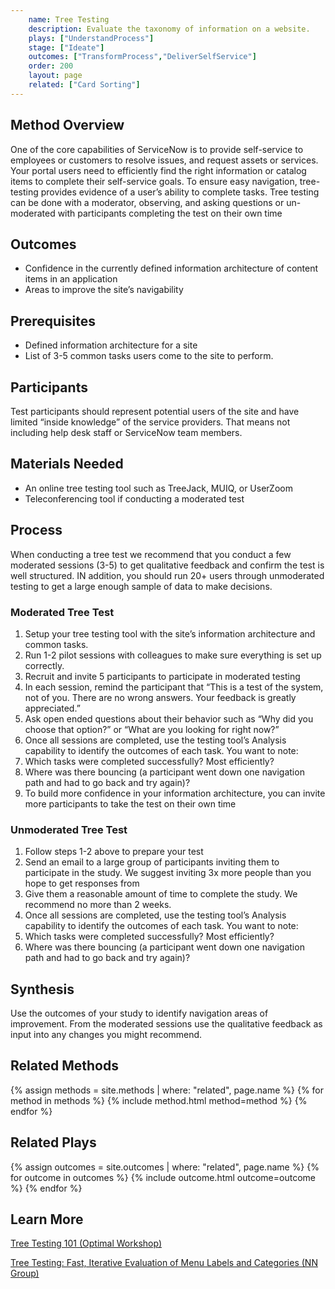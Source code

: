 ```yaml
---
    name: Tree Testing
    description: Evaluate the taxonomy of information on a website.
    plays: ["UnderstandProcess"]
    stage: ["Ideate"]
    outcomes: ["TransformProcess","DeliverSelfService"]
    order: 200  
    layout: page
    related: ["Card Sorting"]
---
```

## Method Overview
One of the core capabilities of ServiceNow is to provide self-service to employees or customers to resolve issues, and request assets or services. Your portal users need to efficiently find the right information or catalog items to complete their self-service goals. To ensure easy navigation, tree-testing provides evidence of a user’s ability to complete tasks. Tree testing can be done with a moderator, observing, and asking questions or un-moderated with participants completing the test on their own time

## Outcomes
* Confidence in the currently defined information architecture of content items in an application
* Areas to improve the site’s navigability

## Prerequisites
* Defined information architecture for a site
* List of 3-5 common tasks users come to the site to perform.

## Participants
Test participants should represent potential users of the site and have limited “inside knowledge” of the service providers. That means not including help desk staff or ServiceNow team members.

## Materials Needed
* An online tree testing tool such as TreeJack, MUIQ, or UserZoom
* Teleconferencing tool if conducting a moderated test

## Process
When conducting a tree test we recommend that you conduct a few moderated sessions (3-5) to get qualitative feedback and confirm the test is well structured. IN addition, you should run 20+ users through unmoderated testing to get a large enough sample of data to make decisions.

### Moderated Tree Test
1.	Setup your tree testing tool with the site’s information architecture and common tasks.
2.	Run 1-2 pilot sessions with colleagues to make sure everything is set up correctly.
3.	Recruit and invite 5 participants to participate in moderated testing
4.	In each session, remind the participant that “This is a test of the system, not of you. There are no wrong answers. Your feedback is greatly appreciated.”
5.	Ask open ended questions about their behavior such as “Why did you choose that option?” or “What are you looking for right now?”
6.	Once all sessions are completed, use the testing tool’s Analysis capability to identify the outcomes of each task. You want to note:
7.	Which tasks were completed successfully? Most efficiently?
8.	Where was there bouncing (a participant went down one navigation path and had to go back and try again)?
9.	To build more confidence in your information architecture, you can invite more participants to take the test on their own time

### Unmoderated Tree Test
1.	Follow steps 1-2 above to prepare your test
2.	Send an email to a large group of participants inviting them to participate in the study. We suggest inviting 3x more people than you hope to get responses from
3.	Give them a reasonable amount of time to complete the study. We recommend no more than 2 weeks.
4.	Once all sessions are completed, use the testing tool’s Analysis capability to identify the outcomes of each task. You want to note:
5.	Which tasks were completed successfully? Most efficiently?
6.	Where was there bouncing (a participant went down one navigation path and had to go back and try again)?

## Synthesis 
Use the outcomes of your study to identify navigation areas of improvement. From the moderated sessions use the qualitative feedback as input into any changes you might recommend.

## Related Methods
{% assign methods = site.methods | where: "related", page.name %}
{% for method in methods %}
  {% include method.html  method=method %}
{% endfor %}

## Related Plays
{% assign outcomes = site.outcomes | where: "related", page.name %}
{% for outcome in outcomes %}
  {% include outcome.html  outcome=outcome %}
{% endfor %}

## Learn More
[Tree Testing 101 (Optimal Workshop)](https://www.optimalworkshop.com/learn/101s/tree-testing/?utm_source=google&utm_medium=cpc&utm_campaign=us-alpha-tree-testing&keyword=tree%20testing&matchtype=b&network=g&gclid=CjwKCAjwh4ObBhAzEiwAHzZYU0FdRcqsjYa27Jx4UhSviUmR83rPLSYuVsSPbCMOyQhXLa7YSsYyjRoCOrUQAvD_BwE)

[Tree Testing: Fast, Iterative Evaluation of Menu Labels and Categories (NN Group)](https://www.nngroup.com/articles/tree-testing/)
